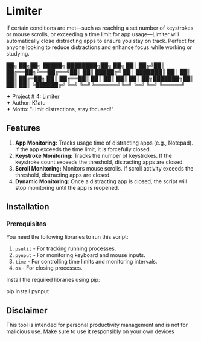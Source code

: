 # Limiter
If certain conditions are met—such as reaching a set number of keystrokes or mouse scrolls, or exceeding a time limit for app usage—Limiter will automatically close distracting apps to ensure you stay on track. Perfect for anyone looking to reduce distractions and enhance focus while working or studying.


██╗  ██╗██╗      █████╗ ████████╗██╗   ██╗
██║ ██╔╝██║     ██╔══██╗╚══██╔══╝██║   ██║
█████╔╝ ██║     ███████║   ██║   ██║   ██║
██╔═██╗ ██║     ██╔══██║   ██║   ██║   ██║
██║  ██╗███████╗██║  ██║   ██║   ╚██████╔╝
╚═╝  ╚═╝╚══════╝╚═╝  ╚═╝   ╚═╝    ╚═════╝ 


✦ Project # 4: Limiter  
✦ Author: K1atu  
✦ Motto: "Limit distractions, stay focused!"

## Features
1. **App Monitoring:** Tracks usage time of distracting apps (e.g., Notepad). If the app exceeds the time limit, it is forcefully closed.
2. **Keystroke Monitoring:** Tracks the number of keystrokes. If the keystroke count exceeds the threshold, distracting apps are closed.
3. **Scroll Monitoring:** Monitors mouse scrolls. If scroll activity exceeds the threshold, distracting apps are closed.
4. **Dynamic Monitoring:** Once a distracting app is closed, the script will stop monitoring until the app is reopened.

## Installation

### Prerequisites
You need the following libraries to run this script:

1. `psutil` - For tracking running processes.
2. `pynput` - For monitoring keyboard and mouse inputs.
3. `time` - For controlling time limits and monitoring intervals.
4. `os` - For closing processes.

Install the required libraries using pip:

pip install pynput


## Disclaimer
This tool is intended for personal productivity management and is not for malicious use. Make sure to use it responsibly on your own devices


